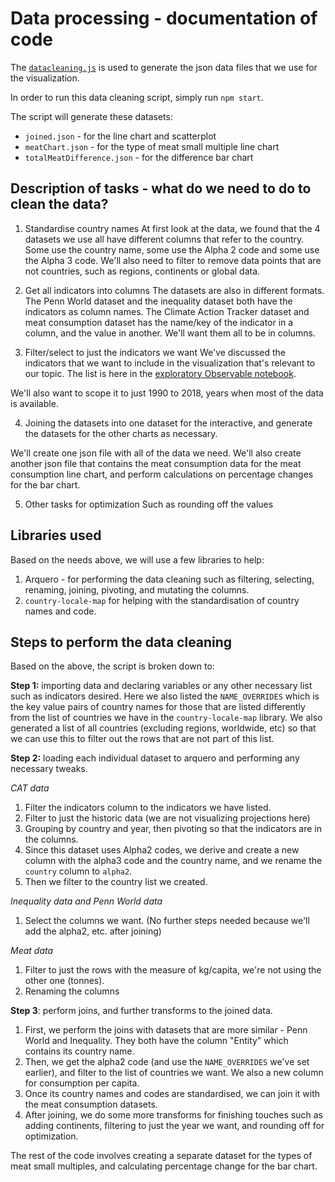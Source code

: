# Data processing - documentation of code

The [`datacleaning.js`](https://github.com/stephadeline/mvtec2022-final/blob/main/src/data/datacleaning.js) is used to generate the json data files that we use for the visualization.

In order to run this data cleaning script, simply run `npm start`.


The script will generate these datasets:
- `joined.json` - for the line chart and scatterplot
- `meatChart.json` - for the type of meat small multiple line chart
- `totalMeatDifference.json` - for the difference bar chart

## Description of tasks - what do we need to do to clean the data?

1) Standardise country names
At first look at the data, we found that the 4 datasets we use all have different columns that refer to the country. Some use the country name, some use the Alpha 2 code and some use the Alpha 3 code. We'll also need to filter to remove data points that are not countries, such as regions, continents or global data.

2) Get all indicators into columns
The datasets are also in different formats. The Penn World dataset and the inequality dataset both have the indicators as column names. The Climate Action Tracker dataset and meat consumption dataset has the name/key of the indicator in a column, and the value in another. We'll want them all to be in columns.

3) Filter/select to just the indicators we want
We've discussed the indicators that we want to include in the visualization that's relevant to our topic. The list is here in the [exploratory Observable notebook](https://observablehq.com/d/1b27b0c79547839b).

We'll also want to scope it to just 1990 to 2018, years when most of the data is available.

4) Joining the datasets into one dataset for the interactive, and generate the datasets for the other charts as necessary.

We'll create one json file with all of the data we need. 
We'll also create another json file that contains the meat consumption data for the meat consumption line chart, and perform calculations on percentage changes for the bar chart.

5) Other tasks for optimization
Such as rounding off the values

## Libraries used
Based on the needs above, we will use a few libraries to help:
1. Arquero - for performing the data cleaning such as filtering, selecting, renaming, joining, pivoting, and mutating the columns.
2. `country-locale-map` for helping with the standardisation of country names and code.


## Steps to perform the data cleaning

Based on the above, the script is broken down to:

**Step 1:** importing data and declaring variables or any other necessary list such as indicators desired. Here we also listed the `NAME_OVERRIDES` which is the key value pairs of country names for those that are listed differently from the list of countries we have in the `country-locale-map` library. We also generated a list of all countries (excluding regions, worldwide, etc) so that we can use this to filter out the rows that are not part of this list.

**Step 2:** loading each individual dataset to arquero and performing any necessary tweaks.

*CAT data*
1. Filter the indicators column to the indicators we have listed.
2. Filter to just the historic data (we are not visualizing projections here)
3. Grouping by country and year, then pivoting so that the indicators are in the columns.
4. Since this dataset uses Alpha2 codes, we derive and create a new column with the alpha3 code and the country name, and we rename the `country` column to `alpha2`.
5. Then we filter to the country list we created.

*Inequality data and Penn World data*
1. Select the columns we want.
(No further steps needed because we'll add the alpha2, etc. after joining)

*Meat data*
1. Filter to just the rows with the measure of kg/capita, we're not using the other one (tonnes).
2. Renaming the columns

**Step 3**: perform joins, and further transforms to the joined data.
1. First, we perform the joins with datasets that are more similar - Penn World and Inequality. They both have the column "Entity" which contains its country name.
2. Then, we get the alpha2 code (and use the `NAME_OVERRIDES` we've set earlier), and filter to the list of countries we want. We also a new column for consumption per capita.
3. Once its country names and codes are standardised, we can join it with the meat consumption datasets.
4. After joining, we do some more transforms for finishing touches such as adding continents, filtering to just the year we want, and rounding off for optimization.

The rest of the code involves creating a separate dataset for the types of meat small multiples, and calculating percentage change for the bar chart.
